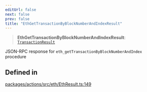 ```yaml
---
editUrl: false
next: false
prev: false
title: "EthGetTransactionByBlockNumberAndIndexResult"
---
```


> **EthGetTransactionByBlockNumberAndIndexResult**: [`TransactionResult`](/reference/tevm/actions/type-aliases/transactionresult/)

JSON-RPC response for `eth_getTransactionByBlockNumberAndIndex` procedure

## Defined in

[packages/actions/src/eth/EthResult.ts:149](https://github.com/qbzzt/tevm-monorepo/blob/main/packages/actions/src/eth/EthResult.ts#L149)
